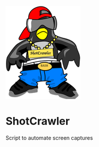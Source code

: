 ![alt text](https://github.com/wirelessphreak/ShotCrawler/blob/master/smallShotCrawler.png)
# ShotCrawler
Script to automate screen captures 
